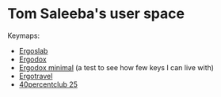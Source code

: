 # Tom Saleeba's user space

Keymaps:

- [Ergoslab](../../keyboards/ergoslab/keymaps/tomsaleeba/keymap.c)
- [Ergodox](../../layouts/community/ergodox/tomsaleeba/keymap.c)
- [Ergodox minimal](../../layouts/community/ergodox/tomsaleeba-minimal/keymap.c)
    (a test to see how few keys I can live with)
- [Ergotravel](../../keyboards/ergotravel/keymaps/tomsaleeba/keymap.c)
- [40percentclub 25](../../keyboards/40percentclub/25/keymaps/tomsaleeba/keymap.c)
